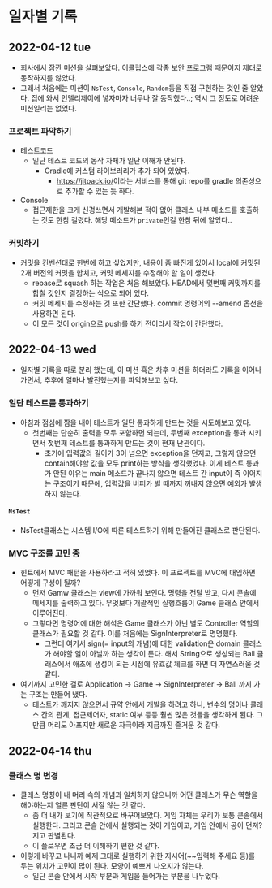 # 일자별 기록


## 2022-04-12 tue
- 회사에서 잠깐 미션을 살펴보았다. 이클립스에 각종 보안 프로그램 때문이지 제대로 동작하지를 않았다.
- 그래서 처음에는 미션이 `NsTest`, `Console`, `Random`등을 직접 구현하는 것인 줄 알았다. 집에 와서 인텔리제이에 넣자마자 너무나 잘 동작했다..; 역시 그 정도로 어려운 미션일리는 없었다.

### 프로젝트 파악하기

- 테스트코드
    - 일단 테스트 코드의 동작 자체가 일단 이해가 안된다.
        - Gradle에 커스텀 라이브러리가 추가 되어 있었다.
            - <https://jitpack.io/>이라는 서비스를 통해 git repo를 gradle 의존성으로 추가할 수 있는 듯 하다.
- Console
    - 접근제한을 크게 신경쓰면서 개발해본 적이 없어 클래스 내부 메소드를 호출하는 것도 한참 걸렸다. 해당 메소드가 `private`인걸 한참 뒤에 알았다..

### 커밋하기
- 커밋을 컨벤션대로 한번에 하고 싶었지만, 내용이 좀 빠진게 있어서 local에 커밋된 2개 버전의 커밋을 합치고, 커밋 메세지를 수정해야 할 일이 생겼다.
  - rebase로 squash 하는 작업은 처음 해보았다. HEAD에서 몇번째 커밋까지를 합칠 것인지 결정하는 식으로 되어 있다.
  - 커밋 메세지를 수정하는 것 또한 간단했다. commit 명령어의 --amend 옵션을 사용하면 된다.
  - 이 모든 것이 origin으로 push를 하기 전이라서 작업이 간단했다. 


## 2022-04-13 wed
- 일자별 기록을 따로 분리 했는데, 이 미션 혹은 차후 미션을 하더라도 기록을 이어나가면서, 추후에 얼마나 발전했는지를 파악해보고 싶다.

### 일단 테스트를 통과하기
- 아침과 점심에 짬을 내어 테스트가 일단 통과하게 만드는 것을 시도해보고 있다.
  - 첫번째는 단순히 출력을 모두 포함하면 되는데, 두번째 exception을 통과 시키면서 첫번째 테스트를 통과하게 만드는 것이 현재  난관이다. 
    - 초기에 입력값의 길이가 3이 넘으면 exception을 던지고, 그렇지 않으면 contain해야할 값을 모두 print하는 방식을 생각했었다. 이게 테스트 통과가 안된 이유는 main 메소드가 끝나지 않으면 테스트 간 input이 죽 이어지는 구조이기 때문에, 입력값을 버퍼가 빌 때까지 꺼내지 않으면 예외가 발생하지 않는다.
    
#### `NsTest`
- NsTest클래스는 시스템 I/O에 따른 테스트하기 위해 만들어진 클래스로 판단된다.

### MVC 구조를 고민 중
- 힌트에서 MVC 패턴을 사용하라고 적혀 있었다. 이 프로젝트를 MVC에 대입하면 어떻게 구성이 될까?
  - 먼저 Gamw 클래스는 view에 가까워 보인다. 명령을 전달 받고, 다시 콘솔에 메세지를 출력하고 있다. 무엇보다 개괄적인 실행흐름이 Game 클래스 안에서 이루어진다.
  - 그렇다면 명령어에 대한 해석은 Game 클래스가 아닌 별도 Controller 역할의 클래스가 필요할 것 같다. 이를 처음에는 SignInterpreter로 명명했다.
    - 그런데 여기서 sign(= input의 개념)에 대한 validation은 domain 클래스가 해야할 일이 아닐까 하는 생각이 든다. 해서 String으로 생성되는 Ball 클래스에서 애초에 생성이 되는 시점에 유효값 체크를 하면 더 자연스러울 것 같다.
- 여기까지 고민한 걸로 Application -> Game -> SignInterpreter -> Ball 까지 가는 구조는 만들어 냈다.
  - 테스트가 깨지지 않으면서 규약 안에서 개발을 하려고 하니, 변수의 명이나 클래스 간의 관계, 접근제어자, static 여부 등등 훨씬 많은 것들을 생각하게 된다. 그만큼 머리도 아프지만 새로운 자극이라 지금까진 즐거운 것 같다.


## 2022-04-14 thu
### 클래스 명 변경
- 클래스 명칭이 내 머리 속의 개념과 일치하지 않으니까 어떤 클래스가 무슨 역할을 해야하는지 얼른 판단이 서질 않는 것 같다.
  - 좀 더 내가 보기에 직관적으로 바꾸어보았다. 게임 자체는 우리가 보통 콘솔에서 실행한다. 그리고 콘솔 안에서 실행되는 것이 게임이고, 게임 안에서 공이 던져?지고 판별된다.
  - 이 플로우면 조금 더 이해하기 편한 것 같다.
- 이렇게 바꾸고 나니까 예제 그대로 실행하기 위한 지시어(~~입력해 주세요 등)를 두는 위치가 고민이 많이 된다. 모양이 예쁘게 나오지가 않는다. 
  - 일단 콘솔 안에서 시작 부분과 게임을 들어가는 부분을 나누었다.
